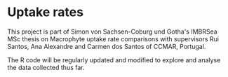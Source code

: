# Uptake rates
This project is part of Simon von Sachsen-Coburg und Gotha's IMBRSea MSc thesis on Macrophyte uptake rate comparisons with supervisors Rui Santos, Ana Alexandre and Carmen dos Santos of CCMAR, Portugal.

The R code will be regularly updated and modified to explore and analyse the data collected thus far.
